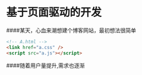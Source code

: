 # 基于页面驱动的开发


####某天，心血来潮想建个博客网站，最初想法很简单
```html
<!-- A.html -->
<link href="a.css" />
<script src="a.js"></script>
```
####随着用户量提升,需求也逐渐